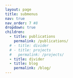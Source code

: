 ```yaml
---
layout: page
title: submenus
nav: true
nav_order: 7 #8
dropdown: true
children:
  - title: publications
    permalink: /publications/
  # - title: divider
  # - title: projects
  #   permalink: /projects/
  - title: divider
  - title: blog
    permalink: /blog/
---
```

